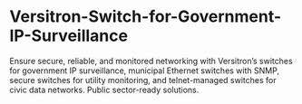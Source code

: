 # Versitron-Switch-for-Government-IP-Surveillance
Ensure secure, reliable, and monitored networking with Versitron’s switches for government IP surveillance, municipal Ethernet switches with SNMP, secure switches for utility monitoring, and telnet-managed switches for civic data networks. Public sector-ready solutions.
